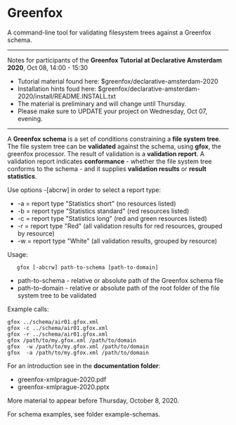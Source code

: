 # Greenfox
A command-line tool for validating filesystem trees against a Greenfox schema.


----------


Notes for participants of the **Greenfox Tutorial at Declarative Amsterdam 2020**, Oct 08, 14:00 - 15:30 

- Tutorial material found here: $greenfox/declarative-amsterdam-2020
- Installation hints foud here: $greenfox/declarative-amsterdam-2020/install/README.INSTALL.txt
- The material is preliminary and will change until Thursday.
- Please make sure to UPDATE your project on Wednesday, Oct 07, evening.
----------



A **Greenfox schema** is a set of conditions constraining a **file system tree**. 
The file system tree can be **validated** against the schema, using **gfox**, the greenfox processor. 
The result of validation is a **validation report**. A validation report indicates **conformance** - 
whether the file system tree conforms to the schema - and it supplies **validation results** or **result statistics**. 

Use options -[abcrw] in order to select a report type:

- -a = report type "Statistics short" (no resources listed)
- -b = report type "Statistics standard" (red resources listed)
- -c = report type "Statistics long" (red and green resources listed)
- -r = report type "Red" (all validation results for red resources, grouped by resource) 
- -w = report type "White" (all validation results, grouped by resource)

Usage:

```
   gfox [-abcrw] path-to-schema [path-to-domain]
```

- path-to-schema - relative or absolute path of the Greenfox schema file
- path-to-domain - relative or absolute path of the root folder of the file system tree to be validated

Example calls:
```
gfox ../schema/air01.gfox.xml
gfox -c ../schema/air01.gfox.xml
gfox -r ../schema/air01.gfox.xml
gfox /path/to/my.gfox.xml /path/to/domain
gfox  -w /path/to/my.gfox.xml /path/to/domain
gfox  -a /path/to/my.gfox.xml /path/to/domain
```

For an introduction see in the **documentation folder**:

- greenfox-xmlprague-2020.pdf
- greenfox-xmlprague-2020.pptx

More material to appear before Thursday, October 8, 2020.

For schema examples, see folder example-schemas.



